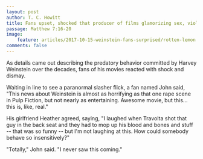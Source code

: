 ```yaml
---
layout: post
author: T. C. Howitt
title: Fans upset, shocked that producer of films glamorizing sex, violence, drugs actually assaults women
passage: Matthew 7:16-20
image:
    feature: articles/2017-10-15-weinstein-fans-surprised/rotten-lemon.jpg
comments: false
---
```


As details came out describing the predatory behavior committed by Harvey Weinstein over the decades, fans of his movies reacted with shock and dismay.

Waiting in line to see a paranormal slasher flick, a fan named John said, "This news about Weinstein is almost as horrifying as that one rape scene in Pulp Fiction, but not nearly as entertaining. Awesome movie, but this... this is, like, real."

His girlfriend Heather agreed, saying, "I laughed when Travolta shot that guy in the back seat and they had to mop up his blood and bones and stuff -- that was so funny -- but I'm not laughing at this.  How could somebody behave so insensitively?"

"Totally," John said.  "I never saw this coming."
